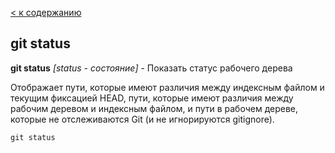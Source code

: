 [< к содержанию](./readme.md)

## git status

**git status** *[status - состояние]* - Показать статус рабочего дерева

Отображает пути, которые имеют различия между индексным файлом и текущим фиксацией HEAD, пути, которые имеют различия между рабочим деревом и индексным файлом, и пути в рабочем дереве, которые не отслеживаются Git (и не игнорируются gitignore).

```bash=
git status
```